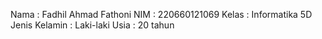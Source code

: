 Nama : Fadhil Ahmad Fathoni
NIM : 220660121069
Kelas : Informatika 5D
Jenis Kelamin : Laki-laki
Usia : 20 tahun